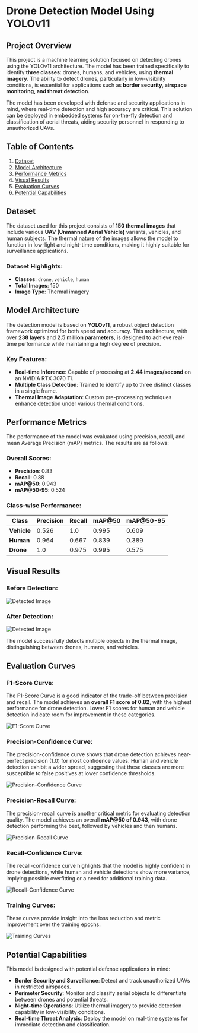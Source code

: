 # **Drone Detection Model Using YOLOv11**

## **Project Overview**
This project is a machine learning solution focused on detecting drones using the YOLOv11 architecture. The model has been trained specifically to identify **three classes**: drones, humans, and vehicles, using **thermal imagery**. The ability to detect drones, particularly in low-visibility conditions, is essential for applications such as **border security, airspace monitoring, and threat detection**.

The model has been developed with defense and security applications in mind, where real-time detection and high accuracy are critical. This solution can be deployed in embedded systems for on-the-fly detection and classification of aerial threats, aiding security personnel in responding to unauthorized UAVs.

## **Table of Contents**
1. [Dataset](#dataset)
2. [Model Architecture](#model-architecture)
3. [Performance Metrics](#performance-metrics)
4. [Visual Results](#visual-results)
5. [Evaluation Curves](#evaluation-curves)
6. [Potential Capabilities](#potential-capabilities)

## **Dataset**
<a name="dataset"></a>
The dataset used for this project consists of **150 thermal images** that include various **UAV (Unmanned Aerial Vehicle)** variants, vehicles, and human subjects. The thermal nature of the images allows the model to function in low-light and night-time conditions, making it highly suitable for surveillance applications.

### Dataset Highlights:
- **Classes**: `drone`, `vehicle`, `human`
- **Total Images**: 150
- **Image Type**: Thermal imagery

## **Model Architecture**
<a name="model-architecture"></a>
The detection model is based on **YOLOv11**, a robust object detection framework optimized for both speed and accuracy. This architecture, with over **238 layers** and **2.5 million parameters**, is designed to achieve real-time performance while maintaining a high degree of precision.

### Key Features:
- **Real-time Inference**: Capable of processing at **2.44 images/second** on an NVIDIA RTX 3070 Ti.
- **Multiple Class Detection**: Trained to identify up to three distinct classes in a single frame.
- **Thermal Image Adaptation**: Custom pre-processing techniques enhance detection under various thermal conditions.

## **Performance Metrics**
<a name="performance-metrics"></a>
The performance of the model was evaluated using precision, recall, and mean Average Precision (mAP) metrics. The results are as follows:

### **Overall Scores:**
- **Precision**: 0.83
- **Recall**: 0.88
- **mAP@50**: 0.943
- **mAP@50-95**: 0.524

### **Class-wise Performance:**
| Class     | Precision | Recall | mAP@50 | mAP@50-95 |
|-----------|-----------|--------|--------|-----------|
| **Vehicle** | 0.526     | 1.0    | 0.995  | 0.609     |
| **Human**   | 0.964     | 0.667  | 0.839  | 0.389     |
| **Drone**   | 1.0       | 0.975  | 0.995  | 0.575     |

## **Visual Results**
<a name="visual-results"></a>

### **Before Detection:**
![Detected Image](./runs/detect/train5/example.jpg)

### **After Detection:**
![Detected Image](./runs/detect/train5/example.PNG)

The model successfully detects multiple objects in the thermal image, distinguishing between drones, humans, and vehicles.



## **Evaluation Curves**
<a name="evaluation-curves"></a>

### **F1-Score Curve:**
The F1-Score Curve is a good indicator of the trade-off between precision and recall. The model achieves an **overall F1 score of 0.82**, with the highest performance for drone detection. Lower F1 scores for human and vehicle detection indicate room for improvement in these categories.

![F1-Score Curve](./runs/detect/train5/F1_curve.png)

### **Precision-Confidence Curve:**
The precision-confidence curve shows that drone detection achieves near-perfect precision (1.0) for most confidence values. Human and vehicle detection exhibit a wider spread, suggesting that these classes are more susceptible to false positives at lower confidence thresholds.

![Precision-Confidence Curve](./runs/detect/train5/P_curve.png)

### **Precision-Recall Curve:**
The precision-recall curve is another critical metric for evaluating detection quality. The model achieves an overall **mAP@50 of 0.943**, with drone detection performing the best, followed by vehicles and then humans.

![Precision-Recall Curve](./runs/detect/train5/PR_curve.png)

### **Recall-Confidence Curve:**
The recall-confidence curve highlights that the model is highly confident in drone detections, while human and vehicle detections show more variance, implying possible overfitting or a need for additional training data.

![Recall-Confidence Curve](./runs/detect/train5/R_curve.png)

### **Training Curves:**
These curves provide insight into the loss reduction and metric improvement over the training epochs.

![Training Curves](./runs/detect/train5/results.png)

## **Potential Capabilities**
<a name="potential-capabilities"></a>
This model is designed with potential defense applications in mind:

- **Border Security and Surveillance**: Detect and track unauthorized UAVs in restricted airspaces.
- **Perimeter Security**: Monitor and classify aerial objects to differentiate between drones and potential threats.
- **Night-time Operations**: Utilize thermal imagery to provide detection capability in low-visibility conditions.
- **Real-time Threat Analysis**: Deploy the model on real-time systems for immediate detection and classification.

